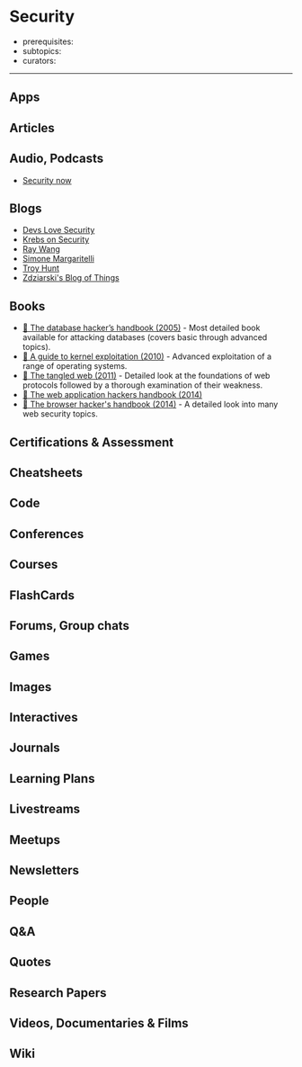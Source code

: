 # Security

- prerequisites:
- subtopics:
- curators:

------

## Apps

## Articles

## Audio, Podcasts

- [Security now](https://twit.tv/shows/security-now)

## Blogs

- [Devs Love Security](http://devs.cloudimmunity.com)
- [Krebs on Security](https://krebsonsecurity.com/)
- [Ray Wang](https://raywang.tech/archives/)
- [Simone Margaritelli](https://www.evilsocket.net/)
- [Troy Hunt](https://www.troyhunt.com/)
- [Zdziarski's Blog of Things](https://www.zdziarski.com/blog/)


## Books

- [📕 The database hacker’s handbook (2005)](http://www.goodreads.com/book/show/369905.The_Database_Hacker_s_Handbook) - Most detailed book available for attacking databases (covers basic through advanced topics).
- [📕 A guide to kernel exploitation (2010)](http://www.goodreads.com/book/show/9224826-a-guide-to-kernel-exploitation) - Advanced exploitation of a range of operating systems.
- [📕 The tangled web (2011)](http://www.goodreads.com/book/show/11553604-the-tangled-web) - Detailed look at the foundations of web protocols followed by a thorough examination of their weakness.
- [📖 The web application hackers handbook (2014)](https://leaksource.files.wordpress.com/2014/08/the-web-application-hackers-handbook.pdf)
- [📕 The browser hacker's handbook (2014)](http://www.goodreads.com/book/show/17891588-the-browser-hacker-s-handbook) - A detailed look into many web security topics.

## Certifications & Assessment

## Cheatsheets

## Code

## Conferences

## Courses

## FlashCards

## Forums, Group chats

## Games

## Images

## Interactives

## Journals

## Learning Plans

## Livestreams

## Meetups

## Newsletters

## People

## Q&A

## Quotes

## Research Papers

## Videos, Documentaries & Films

## Wiki
